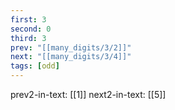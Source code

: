 ```yaml
---
first: 3
second: 0
third: 3
prev: "[[many_digits/3/2]]"
next: "[[many_digits/3/4]]"
tags: [odd]
---
```

prev2-in-text: [[1]]
next2-in-text: [[5]]
